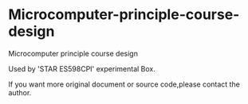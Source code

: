 # Microcomputer-principle-course-design
Microcomputer principle course design

Used by 'STAR ES598CPI' experimental Box.

If you want more original document or source code,please contact the author.
